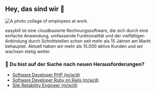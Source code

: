 ## Hey, das sind wir 👋

![A photo collage of employees at work.](https://user-images.githubusercontent.com/318564/215984348-60d990c0-1841-43a3-a313-0fad2d05abec.jpg)

easybill ist eine cloudbasierte Rechnungssoftware, die sich durch eine einfache Anwendung, umfassende Funktionalität und der vielfältigen Anbindung durch Schnittstellen schon seit mehr als 15 Jahren am Markt behauptet. Aktuell haben wir mehr als 15.000 aktive Kunden und wir wachsen stetig weiter.

### 🍿 Du bist auf der Suche nach neuen Herausforderungen?

- [Software Developer PHP (m/w/d)](https://www.easybill.de/jobs/software-developer-php)
- [Software Developer Ruby on Rails (m/w/d)](https://www.easybill.de/jobs/software-developer-ruby-on-rails)
- [Site Reliability Engineer (m/w/d)](https://www.easybill.de/jobs/site-reliability-engineer)
